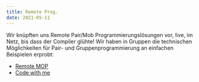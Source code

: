 ```yaml
---
title: Remote Prog.
date: 2021-05-11
---
```


Wir knüpften uns Remote Pair/Mob Programmierungslösungen vor, live, im Netz, bis dass der Compiler glühte!
Wir haben in Gruppen die technischen Möglichkeiten für Pair- und Gruppenprogrammierung an einfachen Beispielen erprobt:

* [Remote MOP](https://github.com/jug-in/remote-group-mob)
* [Code with me](https://github.com/jug-in/remote-group-code-with-me)
